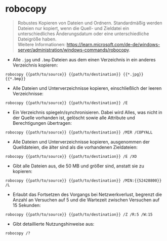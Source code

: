 # robocopy

> Robustes Kopieren von Dateien und Ordnern.
> Standardmäßig werden Dateien nur kopiert, wenn die Quell- und Zieldatei ein unterschiedliches Änderungsdatum oder eine unterschiedliche Dateigröße haben.  
> Weitere Informationen: <https://learn.microsoft.com/de-de/windows-server/administration/windows-commands/robocopy>.

- Alle `.jpg` und `.bmp` Dateien aus dem einen Verzeichnis in ein anderes Verzeichnis kopieren:

`robocopy {{path/to/source}} {{path/to/destination}} {{*.jpg}} {{*.bmp}}`

- Alle Dateien und Unterverzeichnisse kopieren, einschließlich der leeren Verzeichnisse:

`robocopy {{path/to/source}} {{path/to/destination}} /E`

- Ein Verzeichnis spiegeln/synchronisieren. Dabei wird Alles, was nicht in der Quelle vorhanden ist, gelöscht sowie alle Attribute und Berechtigungen übertragen:

`robocopy {{path/to/source}} {{path/to/destination}} /MIR /COPYALL`

- Alle Dateien und Unterverzeichnisse kopieren, ausgenommen der Quelldateien, die älter sind als die vorhandenen Zieldateien:

`robocopy {{path/to/source}} {{path/to/destination}} /E /XO`

- Gibt alle Dateien aus, die 50 MB und größer sind, anstatt sie zu kopieren:

`robocopy {{path/to/source}} {{path/to/destination}} /MIN:{{52428800}} /L`

- Erlaubt das Fortsetzen des Vorgangs bei Netzwerkverlust, begrenzt die Anzahl an Versuchen auf 5 und die Wartezeit zwischen Versuchen auf 15 Sekunden:

`robocopy {{path/to/source}} {{path/to/destination}} /Z /R:5 /W:15`

- Gibt detaillierte Nutzungshinweise aus:

`robocopy /?`
